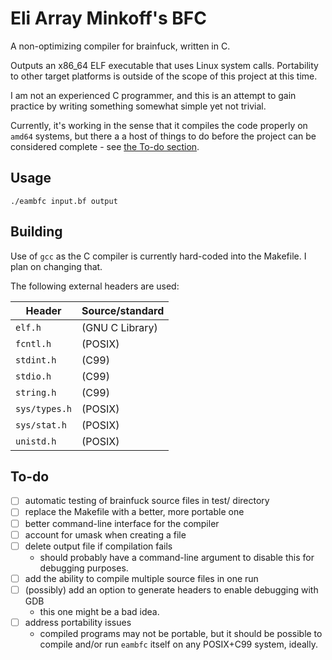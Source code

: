 <!--
SPDX-FileCopyrightText: 2024 Eli Array Minkoff

SPDX-License-Identifier: 0BSD
-->

# Eli Array Minkoff's BFC

A non-optimizing compiler for brainfuck, written in C.

Outputs an x86_64 ELF executable that uses Linux system calls. Portability to other target platforms is outside of the scope of this project at this time.

I am not an experienced C programmer, and this is an attempt to gain practice by writing something somewhat simple yet not trivial.

Currently, it's working in the sense that it compiles the code properly on `amd64` systems, but there a a host of things to do before the project can be considered complete - see [the To-do section](#to-do).

## Usage

`./eambfc input.bf output`

## Building

Use of `gcc` as the C compiler is currently hard-coded into the Makefile. I plan on changing that.

The following external headers are used:

| Header          | Source/standard |
|-----------------|-----------------|
| `elf.h`         | (GNU C Library) |
| `fcntl.h`       | (POSIX)         |
| `stdint.h`      | (C99)           |
| `stdio.h`       | (C99)           |
| `string.h`      | (C99)           |
| `sys/types.h`   | (POSIX)         |
| `sys/stat.h`    | (POSIX)         |
| `unistd.h`      | (POSIX)         |

## To-do

* [ ] automatic testing of brainfuck source files in test/ directory
* [ ] replace the Makefile with a better, more portable one
* [ ] better command-line interface for the compiler
* [ ] account for umask when creating a file
* [ ] delete output file if compilation fails
  * should probably have a command-line argument to disable this for debugging purposes.
* [ ] add the ability to compile multiple source files in one run
* [ ] (possibly) add an option to generate headers to enable debugging with GDB
  * this one might be a bad idea.
* [ ] address portability issues 
  * compiled programs may not be portable, but it should be possible to compile and/or run `eambfc` itself on any POSIX+C99 system, ideally.

